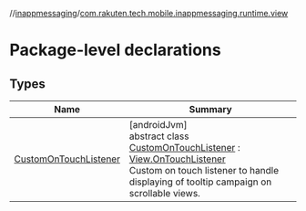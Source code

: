 //[inappmessaging](../../index.md)/[com.rakuten.tech.mobile.inappmessaging.runtime.view](index.md)

# Package-level declarations

## Types

| Name | Summary |
|---|---|
| [CustomOnTouchListener](-custom-on-touch-listener/index.md) | [androidJvm]<br>abstract class [CustomOnTouchListener](-custom-on-touch-listener/index.md) : [View.OnTouchListener](https://developer.android.com/reference/kotlin/android/view/View.OnTouchListener.html)<br>Custom on touch listener to handle displaying of tooltip campaign on scrollable views. |

